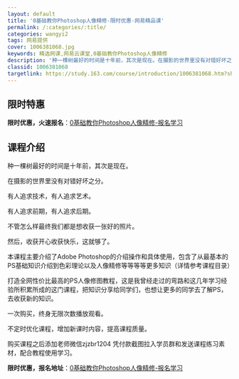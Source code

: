 ```yaml
---
layout: default
title: '0基础教你Photoshop人像精修-限时优惠-网易精品课'
permalink: /:categories/:title/
categories: wangyi2
tags: 网易提供
cover: 1006381068.jpg
keywords: 精选网课,网易云课堂,0基础教你Photoshop人像精修
description: '种一棵树最好的时间是十年前，其次是现在。在摄影的世界里没有对错好坏之分。有人追求技术，有人追求艺术。有人追求前期，有人追'
classid: 1006381068
targetlink: https://study.163.com/course/introduction/1006381068.htm?share=1&shareId=1025206652&utm_campaign=share&utm_medium=iphoneShare&utm_source=&utm_u=1025206652
---
```


## 限时特惠

**限时优惠，火速报名**：[0基础教你Photoshop人像精修-报名学习](https://study.163.com/course/introduction/1006381068.htm?share=1&shareId=1025206652&utm_campaign=share&utm_medium=iphoneShare&utm_source=&utm_u=1025206652)

## 课程介绍

种一棵树最好的时间是十年前，其次是现在。

在摄影的世界里没有对错好坏之分。

有人追求技术，有人追求艺术。

有人追求前期，有人追求后期。

不管怎么样最终我们都是想收获一张好的照片。

然后，收获开心收获快乐，这就够了。



本课程主要介绍了Adobe Photoshop的介绍操作和具体使用，包含了从最基本的PS基础知识介绍到色彩理论以及人像精修等等等等更多知识（详情参考课程目录）



打造全网性价比最高的PS人像修图教程，这是我曾经走过的弯路和这几年学习经验所积累所成的这门课程，把知识分享给同学们，也想让更多的同学去了解PS，去收获新的知识。



一次购买，终身无限次数播放观看。

不定时优化课程，增加新课时内容，提高课程质量。



购买课程之后添加老师微信zjzbr1204 凭付款截图拉入学员群和发送课程练习素材，配合教程使用学习。

**限时优惠，报名地址**：[0基础教你Photoshop人像精修-报名学习](https://study.163.com/course/introduction/1006381068.htm?share=1&shareId=1025206652&utm_campaign=share&utm_medium=iphoneShare&utm_source=&utm_u=1025206652)


